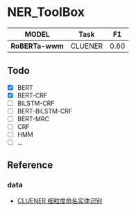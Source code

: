 # NER_ToolBox

| MODEL            | Task    |    F1    |
| ---------------- | ------- |--------- |
| **RoBERTa-wwm**  | CLUENER |   0.60   | 


## Todo
- [x] BERT 
- [x] BERT-CRF
- [ ] BiLSTM-CRF
- [ ] BERT-BiLSTM-CRF
- [ ] BERT-MRC
- [ ] CRF
- [ ] HMM
- [ ] ...

## Reference
### data
* [CLUENER 细粒度命名实体识别](https://github.com/CLUEbenchmark/CLUENER2020)